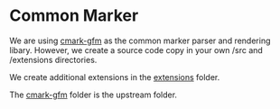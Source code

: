 # Common Marker

We are using [cmark-gfm](https://github.com/github/cmark-gfm) as the common marker parser and rendering libary. However, we create a source code copy in your own /src and /extensions directories.

We create additional extensions in the [extensions](./extensions) folder.

The [cmark-gfm](./cmark-gfm) folder is the upstream folder.
